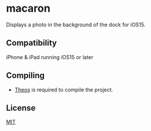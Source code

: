 # macaron
Displays a photo in the background of the dock for iOS15.

## Compatibility
iPhone & iPad running iOS15 or later

## Compiling
  - [Theos](https://theos.dev/) is required to compile the project.

## License
[MIT](https://github.com/sugiuta/plbattery/blob/master/LICENSE.md)